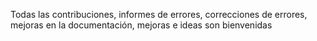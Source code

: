  Todas las contribuciones, informes de errores, correcciones de errores, mejoras en la documentación, mejoras e ideas son bienvenidas
